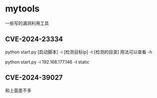 # mytools
一些写的漏洞利用工具

## CVE-2024-23334

python start.py [启动脚本] -i [检测目标ip] -t [检测的目录]
用法可以查看 -h

python start.py -i 192.168.177.146 -t static

## CVE-2024-39027

和上面差不多
